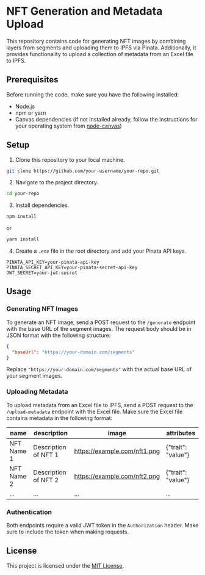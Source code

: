# NFT Generation and Metadata Upload

This repository contains code for generating NFT images by combining layers from segments and uploading them to IPFS via Pinata. Additionally, it provides functionality to upload a collection of metadata from an Excel file to IPFS.

## Prerequisites

Before running the code, make sure you have the following installed:

- Node.js
- npm or yarn
- Canvas dependencies (if not installed already, follow the instructions for your operating system from [node-canvas](https://github.com/Automattic/node-canvas))

## Setup

1. Clone this repository to your local machine.

```bash
git clone https://github.com/your-username/your-repo.git
```

2. Navigate to the project directory.

```bash
cd your-repo
```

3. Install dependencies.

```bash
npm install
```

or

```bash
yarn install
```

4. Create a `.env` file in the root directory and add your Pinata API keys.

```
PINATA_API_KEY=your-pinata-api-key
PINATA_SECRET_API_KEY=your-pinata-secret-api-key
JWT_SECRET=your-jwt-secret
```

## Usage

### Generating NFT Images

To generate an NFT image, send a POST request to the `/generate` endpoint with the base URL of the segment images. The request body should be in JSON format with the following structure:

```json
{
  "baseUrl": "https://your-domain.com/segments"
}
```

Replace `"https://your-domain.com/segments"` with the actual base URL of your segment images.

### Uploading Metadata

To upload metadata from an Excel file to IPFS, send a POST request to the `/upload-metadata` endpoint with the Excel file. Make sure the Excel file contains metadata in the following format:

| name        | description           | image                      | attributes           |
|-------------|-----------------------|----------------------------|----------------------|
| NFT Name 1  | Description of NFT 1  | https://example.com/nft1.png | {"trait": "value"}  |
| NFT Name 2  | Description of NFT 2  | https://example.com/nft2.png | {"trait": "value"}  |
| ...         | ...                   | ...                        | ...                  |

### Authentication

Both endpoints require a valid JWT token in the `Authorization` header. Make sure to include the token when making requests.

## License

This project is licensed under the [MIT License](LICENSE).
